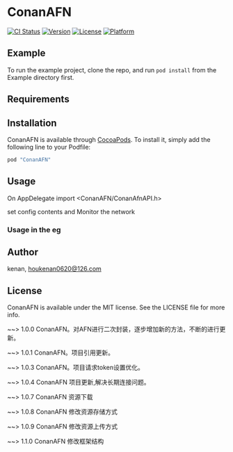 # ConanAFN

[![CI Status](http://img.shields.io/travis/acct<blob>=<NULL>/ConanAFN.svg?style=flat)](https://travis-ci.org/acct<blob>=<NULL>/ConanAFN)
[![Version](https://img.shields.io/cocoapods/v/ConanAFN.svg?style=flat)](http://cocoapods.org/pods/ConanAFN)
[![License](https://img.shields.io/cocoapods/l/ConanAFN.svg?style=flat)](http://cocoapods.org/pods/ConanAFN)
[![Platform](https://img.shields.io/cocoapods/p/ConanAFN.svg?style=flat)](http://cocoapods.org/pods/ConanAFN)

## Example

To run the example project, clone the repo, and run `pod install` from the Example directory first.

## Requirements

## Installation

ConanAFN is available through [CocoaPods](http://cocoapods.org). To install
it, simply add the following line to your Podfile:

```ruby
pod "ConanAFN"
```

## Usage
On AppDelegate import <ConanAFN/ConanAfnAPI.h>

set config contents and Monitor the network


### Usage in the eg

## Author

kenan, houkenan0620@126.com

## License

ConanAFN is available under the MIT license. See the LICENSE file for more info.


~~> 1.0.0 ConanAFN。对AFN进行二次封装，逐步增加新的方法，不断的进行更新。

~~> 1.0.1 ConanAFN。项目引用更新。

~~> 1.0.3 ConanAFN。项目请求token设置优化。

~~> 1.0.4 ConanAFN 项目更新,解决长期连接问题。

~~> 1.0.7 ConanAFN 资源下载

~~> 1.0.8 ConanAFN 修改资源存储方式

~~> 1.0.9 ConanAFN 修改资源上传方式

~~> 1.1.0 ConanAFN 修改框架结构
